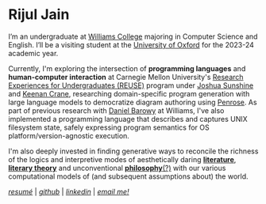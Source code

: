 # Rijul Jain

I’m an undergraduate at [Williams College](https://www.williams.edu/) majoring in Computer Science and English. I’ll be a visiting student at the [University of Oxford](https://www.exeter.ox.ac.uk/) for the 2023-24 academic year.

Currently, I'm exploring the intersection of **programming languages** and **human-computer interaction** at Carnegie Mellon University's [Research Experiences for Undergraduates (REUSE)](https://www.cmu.edu/scs/s3d/reuse/) program under [Joshua Sunshine](https://www.cs.cmu.edu/~jssunshi/) and [Keenan Crane](https://www.cs.cmu.edu/~kmcrane/), researching domain-specific program generation with large language models to democratize diagram authoring using [Penrose](https://penrose.cs.cmu.edu/). As part of previous research with [Daniel Barowy](http://www.cs.williams.edu/~dbarowy/) at Williams, I've also implemented a programming language that describes and captures UNIX filesystem state, safely expressing program semantics for OS platform/version-agnostic execution.

I'm also deeply invested in finding generative ways to reconcile the richness of the logics and interpretive modes of aesthetically daring [**literature**](https://www.ndbooks.com/book/the-rings-of-saturn/), [**literary theory**](https://thecharnelhouse.org/wp-content/uploads/2017/09/Fredric-Jameson-The-Antinomies-of-Realism-2015.pdf) and unconventional [**philosophy**](https://files.libcom.org/files/A%20Thousand%20Plateaus.pdf)[(?)](https://seansturm.files.wordpress.com/2012/06/benjamin-theses-on-the-philosophy-of-history.pdf) with our various computational models of (and subsequent assumptions about) the world.

[_resumé_]() | [_github_](https://github.com/rjainrjain) | [_linkedin_](https://www.linkedin.com/in/rijul-jn/) | [_email me!_](mailto:rijul.jain@williams.edu)